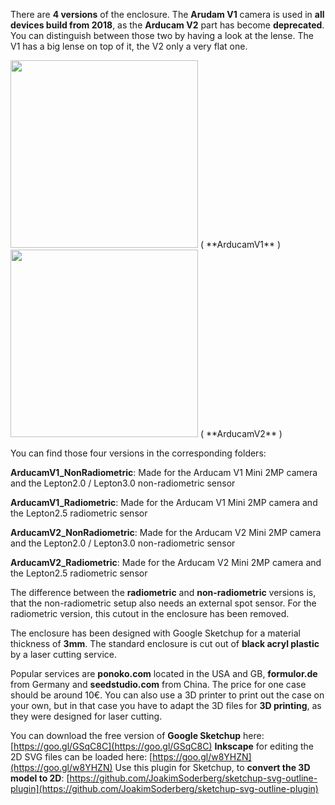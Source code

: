 There are **4 versions** of the enclosure. The **Arudam V1** camera is used in **all devices build from 2018**, as the **Arducam V2** part has become **deprecated**. You can distinguish between those two by having a look at the lense. The V1 has a big lense on top of it, the V2 only a very flat one.

<img src="https://images-na.ssl-images-amazon.com/images/I/61QiB6hqMZL._SX466_.jpg" width="300" />
( **ArducamV1** )

<img src="http://www.arducam.com/wp-content/uploads/2016/08/ArduCAM-2MP-V2-2-1.jpg" width="300" />
( **ArducamV2** )

You can find those four versions in the corresponding folders:

**ArducamV1_NonRadiometric**: Made for the Arducam V1 Mini 2MP camera and the Lepton2.0 / Lepton3.0 non-radiometric sensor

**ArducamV1_Radiometric**: Made for the Arducam V1 Mini 2MP camera and the Lepton2.5 radiometric sensor

**ArducamV2_NonRadiometric**: Made for the Arducam V2 Mini 2MP camera and the Lepton2.0 / Lepton3.0 non-radiometric sensor

**ArducamV2_Radiometric**: Made for the Arducam V2 Mini 2MP camera and the Lepton2.5 radiometric sensor

The difference between the **radiometric** and **non-radiometric** versions is, that the non-radiometric setup also needs an external spot sensor. For the radiometric version, this cutout in the enclosure has been removed.

The enclosure has been designed with Google Sketchup for a material thickness of **3mm**. The standard enclosure is cut out of **black acryl plastic** by a laser cutting service. 

Popular services are **ponoko.com** located in the USA and GB, **formulor.de** from Germany and **seedstudio.com** from China. The price for one case should be around 10€. You can also use a 3D printer to print out the case on your own, but in that case you have to adapt the 3D files for **3D printing**, as they were designed for laser cutting.

You can download the free version of **Google Sketchup** here: [https://goo.gl/GSqC8C](https://goo.gl/GSqC8C)
**Inkscape** for editing the 2D SVG files can be loaded here: [https://goo.gl/w8YHZN](https://goo.gl/w8YHZN)
Use this plugin for Sketchup, to **convert the 3D model to 2D**: [https://github.com/JoakimSoderberg/sketchup-svg-outline-plugin](https://github.com/JoakimSoderberg/sketchup-svg-outline-plugin)